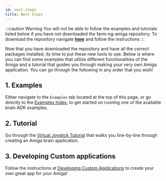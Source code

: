 ```yaml
---
id: next-steps
title: Next Steps
---
```


:::caution Warning
You will not be able to follow the examples and tutorials listed below if you have not downloaded the farm-ng-amiga repository.
To download the repository navigate [**here**](/docs/brain/brain-install.md) and follow the instructions
:::

Now that you have downloaded the repository and have all the correct packages installed, its time to put these new tools to use. Below is where you can find some examples that utilize different functionalities of the Amiga and a tutorial that guides you through making your very own Amiga application. You can go through the following in any order that you wish!

## 1. Examples

Either navigate to the `Examples` tab located at the top of this page, or go directly to the [Examples Index](./../examples/examples_index.md),
to get started on running one of the available brain ADK examples.

## 2. Tutorial

Go through the [Virtual Joystick Tutorial](./../examples/virtual_joystick/00_overview.md) that walks you line-by-line
through creating an Amiga brain application.


## 3. Developing Custom applications

Follow the instructions at [Developing Custom Applications](custom-applications.mdx)
to create your own great app for your Amiga!
